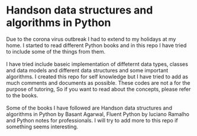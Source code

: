 # Handson data structures and algorithms in Python

 Due to the corona virus outbreak I had to extend to my holidays at my home. I started to read different Python books and in this repo I have tried to include some of the things from them.
 </br></br>
 I have tried include baseic implementation of diffeternt data types, classes and data models and different data structures and some important algorithms. I created this repo for self knowledge but I have tried to add as much comments and documents as possible. These codes are not a for the purpose of tutoring, So if you want to read about the concepts, please refer to the books.
 </br></br>
 Some of the books I have followed are Handson data structures and algorithms in Python by Basant Agarwal, Fluent Python by luciano Ramalho and Python notes for professionals. I will try to add more to this repo if something seems interesting.
